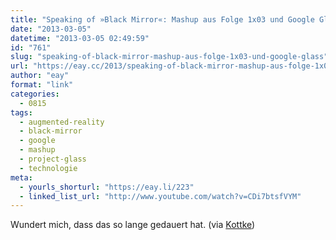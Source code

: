```yaml
---
title: "Speaking of »Black Mirror«: Mashup aus Folge 1x03 und Google Glass"
date: "2013-03-05"
datetime: "2013-03-05 02:49:59"
id: "761"
slug: "speaking-of-black-mirror-mashup-aus-folge-1x03-und-google-glass"
url: "https://eay.cc/2013/speaking-of-black-mirror-mashup-aus-folge-1x03-und-google-glass/"
author: "eay"
format: "link"
categories:
  - 0815
tags:
  - augmented-reality
  - black-mirror
  - google
  - mashup
  - project-glass
  - technologie
meta:
  - yourls_shorturl: "https://eay.li/223"
  - linked_list_url: "http://www.youtube.com/watch?v=CDi7btsfVYM"
---
```


Wundert mich, dass das so lange gedauert hat. (via [Kottke](http://kottke.org/13/02/google-glass-black-mirror))
